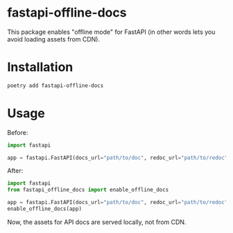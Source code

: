 # fastapi-offline-docs

This package enables "offline mode" for FastAPI (in other words lets you avoid loading assets from CDN).

# Installation

```sh
poetry add fastapi-offline-docs
```

# Usage

Before:

```python
import fastapi

app = fastapi.FastAPI(docs_url="path/to/doc", redoc_url="path/to/redoc")
```

After:

```python
import fastapi
from fastapi_offline_docs import enable_offline_docs

app = fastapi.FastAPI(docs_url="path/to/doc", redoc_url="path/to/redoc")
enable_offline_docs(app)
```

Now, the assets for API docs are served locally, not from CDN.
